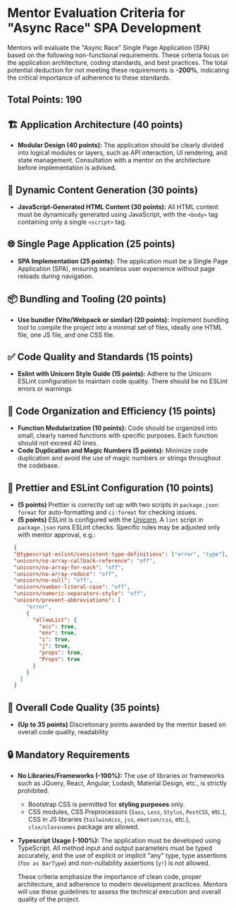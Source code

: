 # Mentor Evaluation Criteria for "Async Race" SPA Development

Mentors will evaluate the "Async Race" Single Page Application (SPA) based on the following non-functional requirements. These criteria focus on the application architecture, coding standards, and best practices. The total potential deduction for not meeting these requirements is **-200%**, indicating the critical importance of adherence to these standards.

## Total Points: 190

## 🏗️ Application Architecture (40 points)

- **Modular Design (40 points):** The application should be clearly divided into logical modules or layers, such as API interaction, UI rendering, and state management. Consultation with a mentor on the architecture before implementation is advised.

## 📜 Dynamic Content Generation (30 points)

- **JavaScript-Generated HTML Content (30 points):** All HTML content must be dynamically generated using JavaScript, with the `<body>` tag containing only a single `<script>` tag.

## 🌐 Single Page Application (25 points)

- **SPA Implementation (25 points):** The application must be a Single Page Application (SPA), ensuring seamless user experience without page reloads during navigation.

## 📦 Bundling and Tooling (20 points)

- **Use bundler (Vite/Webpack or similar) (20 points):** Implement bundling tool to compile the project into a minimal set of files, ideally one HTML file, one JS file, and one CSS file.

## ✅ Code Quality and Standards (15 points)

- **Eslint with Unicorn Style Guide (15 points):** Adhere to the Unicorn ESLint configuration to maintain code quality. There should be no ESLint errors or warnings

## 📏 Code Organization and Efficiency (15 points)

- **Function Modularization (10 points):** Code should be organized into small, clearly named functions with specific purposes. Each function should not exceed 40 lines.
- **Code Duplication and Magic Numbers (5 points):** Minimize code duplication and avoid the use of magic numbers or strings throughout the codebase.

## 🎨 Prettier and ESLint Configuration (10 points)

- **(5 points)** Prettier is correctly set up with two scripts in `package.json`: `format` for auto-formatting and `ci:format` for checking issues.
- **(5 points)** ESLint is configured with the [Unicorn](https://www.npmjs.com/package/eslint-plugin-unicorn). A `lint` script in `package.json` runs ESLint checks.
  Specific rules may be adjusted only with mentor approval, e.g.:

```json
  {
  "@typescript-eslint/consistent-type-definitions": ["error", "type"],
  "unicorn/no-array-callback-reference": "off",
  "unicorn/no-array-for-each": "off",
  "unicorn/no-array-reduce": "off",
  "unicorn/no-null": "off",
  "unicorn/number-literal-case": "off",
  "unicorn/numeric-separators-style": "off",
  "unicorn/prevent-abbreviations": [
      "error",
      {
        "allowList": {
          "acc": true,
          "env": true,
          "i": true,
          "j": true,
          "props": true,
          "Props": true
        }
      }
    ]
  }
```

## 🌟 Overall Code Quality (35 points)

- **(Up to 35 points)** Discretionary points awarded by the mentor based on overall code quality, readability

## 🔒 Mandatory Requirements

- **No Libraries/Frameworks (-100%):** The use of libraries or frameworks such as JQuery, React, Angular, Lodash, Material Design, etc., is strictly prohibited.

  - Bootstrap CSS is permitted for **styling purposes** only.
  - CSS modules, CSS Preprocessors (`Sass`, `Less`, `Stylus`, `PostCSS`, etc.), CSS in JS libraries (`tailwindcss`, `jss`, `emotion/css`, etc.), `clsx/classnames` package are allowed.

- **Typescript Usage (-100%):** The application must be developed using TypeScript. All method input and output parameters must be typed accurately, and the use of explicit or implicit "any" type, type assertions (`foo as BarType`) and non-nullability assertions (`y!`) is not allowed.

  These criteria emphasize the importance of clean code, proper architecture, and adherence to modern development practices. Mentors will use these guidelines to assess the technical execution and overall quality of the project.
